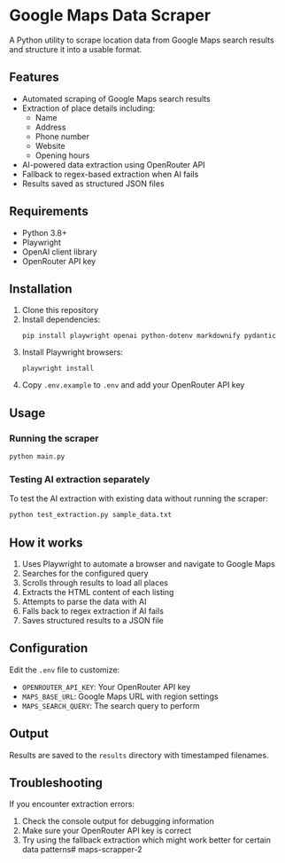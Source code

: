 # Google Maps Data Scraper

A Python utility to scrape location data from Google Maps search results and structure it into a usable format.

## Features

- Automated scraping of Google Maps search results
- Extraction of place details including:
  - Name
  - Address
  - Phone number
  - Website
  - Opening hours
- AI-powered data extraction using OpenRouter API
- Fallback to regex-based extraction when AI fails
- Results saved as structured JSON files

## Requirements

- Python 3.8+
- Playwright 
- OpenAI client library
- OpenRouter API key

## Installation

1. Clone this repository
2. Install dependencies:
   ```
   pip install playwright openai python-dotenv markdownify pydantic
   ```
3. Install Playwright browsers:
   ```
   playwright install
   ```
4. Copy `.env.example` to `.env` and add your OpenRouter API key

## Usage

### Running the scraper

```bash
python main.py
```

### Testing AI extraction separately

To test the AI extraction with existing data without running the scraper:

```bash
python test_extraction.py sample_data.txt
```

## How it works

1. Uses Playwright to automate a browser and navigate to Google Maps
2. Searches for the configured query
3. Scrolls through results to load all places
4. Extracts the HTML content of each listing
5. Attempts to parse the data with AI
6. Falls back to regex extraction if AI fails
7. Saves structured results to a JSON file

## Configuration

Edit the `.env` file to customize:
- `OPENROUTER_API_KEY`: Your OpenRouter API key
- `MAPS_BASE_URL`: Google Maps URL with region settings
- `MAPS_SEARCH_QUERY`: The search query to perform

## Output

Results are saved to the `results` directory with timestamped filenames.

## Troubleshooting

If you encounter extraction errors:
1. Check the console output for debugging information
2. Make sure your OpenRouter API key is correct
3. Try using the fallback extraction which might work better for certain data patterns# maps-scrapper-2
